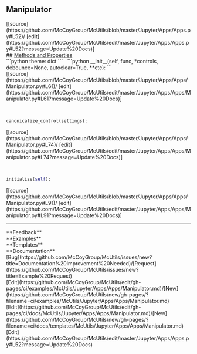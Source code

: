 ## <a id="McUtils.Jupyter.Apps.Apps.Manipulator">Manipulator</a> 

<div class="docs-source-link" markdown="1">
[[source](https://github.com/McCoyGroup/McUtils/blob/master/Jupyter/Apps/Apps.py#L52)/
[edit](https://github.com/McCoyGroup/McUtils/edit/master/Jupyter/Apps/Apps.py#L52?message=Update%20Docs)]
</div>









<div class="collapsible-section">
 <div class="collapsible-section collapsible-section-header" markdown="1">
## <a class="collapse-link" data-toggle="collapse" href="#methods" markdown="1"> Methods and Properties</a> <a class="float-right" data-toggle="collapse" href="#methods"><i class="fa fa-chevron-down"></i></a>
 </div>
 <div class="collapsible-section collapsible-section-body collapse show" id="methods" markdown="1">
 ```python
theme: dict
```
<a id="McUtils.Jupyter.Apps.Apps.Manipulator.__init__" class="docs-object-method">&nbsp;</a> 
```python
__init__(self, func, *controls, debounce=None, autoclear=True, **etc): 
```
<div class="docs-source-link" markdown="1">
[[source](https://github.com/McCoyGroup/McUtils/blob/master/Jupyter/Apps/Apps/Manipulator.py#L61)/
[edit](https://github.com/McCoyGroup/McUtils/edit/master/Jupyter/Apps/Apps/Manipulator.py#L61?message=Update%20Docs)]
</div>


<a id="McUtils.Jupyter.Apps.Apps.Manipulator.canonicalize_control" class="docs-object-method">&nbsp;</a> 
```python
canonicalize_control(settings): 
```
<div class="docs-source-link" markdown="1">
[[source](https://github.com/McCoyGroup/McUtils/blob/master/Jupyter/Apps/Apps/Manipulator.py#L74)/
[edit](https://github.com/McCoyGroup/McUtils/edit/master/Jupyter/Apps/Apps/Manipulator.py#L74?message=Update%20Docs)]
</div>


<a id="McUtils.Jupyter.Apps.Apps.Manipulator.initialize" class="docs-object-method">&nbsp;</a> 
```python
initialize(self): 
```
<div class="docs-source-link" markdown="1">
[[source](https://github.com/McCoyGroup/McUtils/blob/master/Jupyter/Apps/Apps/Manipulator.py#L91)/
[edit](https://github.com/McCoyGroup/McUtils/edit/master/Jupyter/Apps/Apps/Manipulator.py#L91?message=Update%20Docs)]
</div>
 </div>
</div>












---


<div markdown="1" class="text-secondary">
<div class="container">
  <div class="row">
   <div class="col" markdown="1">
**Feedback**   
</div>
   <div class="col" markdown="1">
**Examples**   
</div>
   <div class="col" markdown="1">
**Templates**   
</div>
   <div class="col" markdown="1">
**Documentation**   
</div>
   <div class="col" markdown="1">
   
</div>
   <div class="col" markdown="1">
   
</div>
   <div class="col" markdown="1">
   
</div>
</div>
  <div class="row">
   <div class="col" markdown="1">
[Bug](https://github.com/McCoyGroup/McUtils/issues/new?title=Documentation%20Improvement%20Needed)/[Request](https://github.com/McCoyGroup/McUtils/issues/new?title=Example%20Request)   
</div>
   <div class="col" markdown="1">
[Edit](https://github.com/McCoyGroup/McUtils/edit/gh-pages/ci/examples/McUtils/Jupyter/Apps/Apps/Manipulator.md)/[New](https://github.com/McCoyGroup/McUtils/new/gh-pages/?filename=ci/examples/McUtils/Jupyter/Apps/Apps/Manipulator.md)   
</div>
   <div class="col" markdown="1">
[Edit](https://github.com/McCoyGroup/McUtils/edit/gh-pages/ci/docs/McUtils/Jupyter/Apps/Apps/Manipulator.md)/[New](https://github.com/McCoyGroup/McUtils/new/gh-pages/?filename=ci/docs/templates/McUtils/Jupyter/Apps/Apps/Manipulator.md)   
</div>
   <div class="col" markdown="1">
[Edit](https://github.com/McCoyGroup/McUtils/edit/master/Jupyter/Apps/Apps.py#L52?message=Update%20Docs)   
</div>
   <div class="col" markdown="1">
   
</div>
   <div class="col" markdown="1">
   
</div>
   <div class="col" markdown="1">
   
</div>
</div>
</div>
</div>